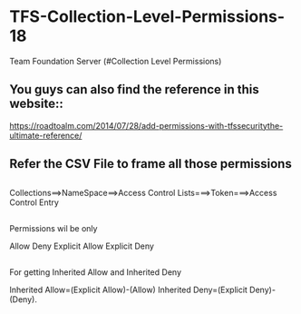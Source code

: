 # TFS-Collection-Level-Permissions-18
Team Foundation Server (#Collection Level Permissions)
## You guys can also find the  reference in this website::
https://roadtoalm.com/2014/07/28/add-permissions-with-tfssecuritythe-ultimate-reference/
## Refer the CSV File to frame all those permissions

## 
Collections==>NameSpace==>Access Control Lists===>Token===>Access Control Entry
##
Permissions wil be only

Allow
Deny
Explicit Allow
Explicit Deny
##
For getting Inherited Allow and Inherited Deny

Inherited Allow=(Explicit Allow)-(Allow)
Inherited Deny=(Explicit Deny)-(Deny).
